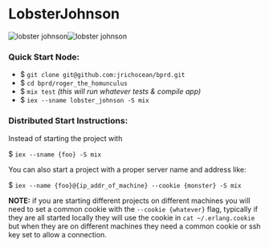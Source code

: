 # LobsterJohnson
![lobster johnson](https://cldup.com/ZvUOm-lwYl.jpg)![lobster johnson](https://cldup.com/9E03KAFLh3.png)

### Quick Start Node:

* $ `git clone git@github.com:jrichocean/bprd.git`
* $ `cd bprd/roger_the_homunculus`
* $ `mix test` _(this will run whatever tests & compile app)_
* $ `iex --sname lobster_johnson -S mix`


### Distributed Start Instructions:

Instead of starting the project with

$ `iex --sname {foo} -S mix`

You can also start a project with a proper server name and address like:

$ `iex --name {foo}@{ip_addr_of_machine} --cookie {monster} -S mix`

__NOTE:__ if you are starting different projects on different machines you will need to set a common cookie with the `--cookie {whatever}` flag, typically if they are all started locally they will use the cookie in `cat ~/.erlang.cookie` but when they are on different machines they need a common cookie or ssh key set to allow a connection.

